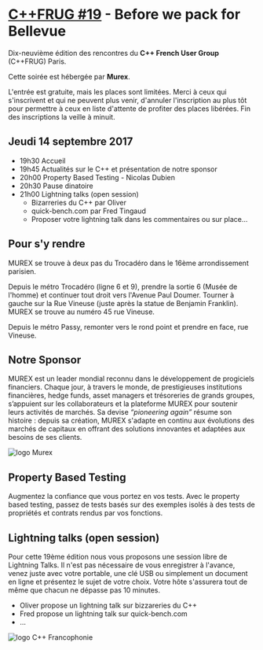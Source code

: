 [C++FRUG #19][M] - Before we pack for Bellevue
====================================
[M]: https://www.meetup.com/User-Group-Cpp-Francophone/events/243111702/

Dix-neuvième édition des rencontres du **C++ French User Group** (C++FRUG) Paris.

Cette soirée est hébergée par **Murex**.

L'entrée est gratuite, mais les places sont limitées. 
Merci à ceux qui s'inscrivent et qui ne peuvent plus venir,
d'annuler l'inscription au plus tôt pour permettre
à ceux en liste d'attente de profiter des places libérées.
Fin des inscriptions la veille à minuit.




Jeudi 14 septembre 2017
------------------

- 19h30  Accueil 
- 19h45  Actualités sur le C++ et présentation de notre sponsor 
- 20h00  Property Based Testing - Nicolas Dubien
- 20h30  Pause dinatoire 
- 21h00  Lightning talks (open session)
    - Bizarreries du C++ par Oliver
    - quick-bench.com par Fred Tingaud
    - Proposer votre lightning talk dans les commentaires ou sur place...

Pour s'y rendre
---------------

MUREX se trouve à deux pas du Trocadéro dans le 16ème arrondissement parisien.

Depuis le métro Trocadéro (ligne 6 et 9),
prendre la sortie 6 (Musée de l'homme) et continuer tout droit vers l'Avenue Paul Doumer.
Tourner à gauche sur la Rue Vineuse (juste après la statue de Benjamin Franklin).
MUREX se trouve au numéro 45 rue Vineuse.

Depuis le métro Passy, remonter vers le rond point et prendre en face, rue Vineuse.


Notre Sponsor
-------------

MUREX est un leader mondial reconnu dans le développement de progiciels financiers.
Chaque jour, à travers le monde, de prestigieuses institutions financières, hedge funds,
asset managers et trésoreries de grands groupes, s’appuient sur les collaborateurs et la plateforme MUREX
pour soutenir leurs activités de marchés. Sa devise *“pioneering again”* résume son histoire :
depuis sa création, MUREX s'adapte en continu aux évolutions des marchés de capitaux
en offrant des solutions innovantes et adaptées aux besoins de ses clients.

![logo Murex](https://www.murex.com/sites/all/themes/murex/images/logo.png)

Property Based Testing
----------------------

Augmentez la confiance que vous portez en vos tests.
Avec le property based testing, passez de tests basés sur des exemples isolés
à des tests de propriétés et contrats rendus par vos fonctions.

Lightning talks (open session)
------------------------------

Pour cette 19ème édition nous vous proposons une session libre de Lightning Talks.
Il n'est pas nécessaire de vous enregistrer à l'avance, venez juste avec votre portable,
une clé USB ou simplement un document en ligne et présentez le sujet de votre choix.
Votre hôte s'assurera tout de même que chacun ne dépasse pas 10 minutes.

- Oliver propose un lightning talk sur bizzareries du C++
- Fred propose un lightning talk sur quick-bench.com
- ...

![logo C++ Francophonie](http://cppfrug.org/images/Cpp-Francophonie.svg)

